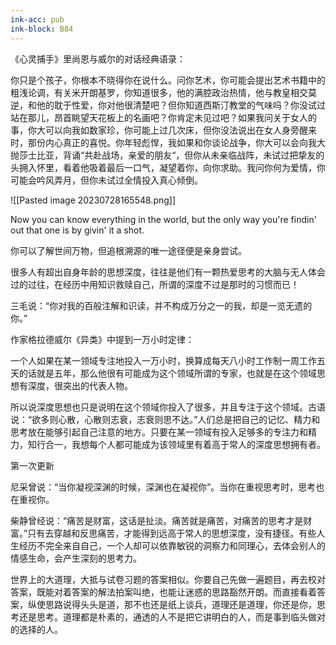 ```yaml
---
ink-acc: pub
ink-block: B84
---
```

《心灵捕手》里尚恩与威尔的对话经典语录：

你只是个孩子，你根本不晓得你在说什么。问你艺术，你可能会提出艺术书籍中的粗浅论调，有关米开朗基罗，你知道很多，他的满腔政治热情，他与教皇相交莫逆，和他的耽于性爱，你对他很清楚吧？但你知道西斯汀教堂的气味吗？你没试过站在那儿，昂首眺望天花板上的名画吧？你肯定未见过吧？如果我问关于女人的事，你大可以向我如数家珍，你可能上过几次床，但你没法说出在女人身旁醒来时，那份内心真正的喜悦。你年轻彪悍，我如果和你谈论战争，你大可以会向我大抛莎士比亚，背诵“共赴战场，亲爱的朋友“，但你从未亲临战阵，未试过把挚友的头拥入怀里，看着他吸着最后一口气，凝望着你，向你求助。我问你何为爱情，你可能会吟风弄月，但你未试过全情投入真心倾倒。

![[Pasted image 20230728165548.png]]

Now you can know everything in the world, but the only way you're findin' out that one is by givin' it a shot.

你可以了解世间万物，但追根溯源的唯一途径便是亲身尝试。

很多人有超出自身年龄的思想深度，往往是他们有一颗热爱思考的大脑与无人体会过的过往，在经历中用知识救赎自己，所谓的深度不过是那时的习惯而已！

三毛说：“你对我的百般注解和识读，并不构成万分之一的我，却是一览无遗的你。”

作家格拉德威尔《异类》中提到一万小时定律：

一个人如果在某一领域专注地投入一万小时，换算成每天八小时工作制一周工作五天的话就是五年，那么他很有可能成为这个领域所谓的专家，也就是在这个领域思想有深度，很突出的代表人物。

所以说深度思想也只是说明在这个领域你投入了很多，并且专注于这个领域。古语说：“欲多则心散，心散则志衰，志衰则思不达。”人们总是把自己的记忆、精力和思考放在能够引起自己注意的地方。只要在某一领域有投入足够多的专注力和精力，知行合一，我想每个人都可能成为该领域里有着高于常人的深度思想拥有者。

第一次更新

尼采曾说：“当你凝视深渊的时候，深渊也在凝视你”。当你在重视思考时，思考也在重视你。

柴静曾经说：“痛苦是财富，这话是扯淡。痛苦就是痛苦，对痛苦的思考才是财富。”只有去穿越和反思痛苦，才能得到远高于常人的思想深度，没有捷径。有些人生经历不完全来自自己，一个人却可以依靠敏锐的洞察力和同理心，去体会别人的情感生命，会产生深刻的思考力。

世界上的大道理，大抵与试卷习题的答案相似。你要自己先做一遍题目，再去校对答案，既能对着答案的解法拍案叫绝，也能让迷惑的思路豁然开朗。而直接看着答案，纵使思路说得头头是道，那不也还是纸上谈兵，道理还是道理，你还是你，思考还是思考。道理都是朴素的，通透的人不是把它讲明白的人，而是事到临头做对的选择的人。
